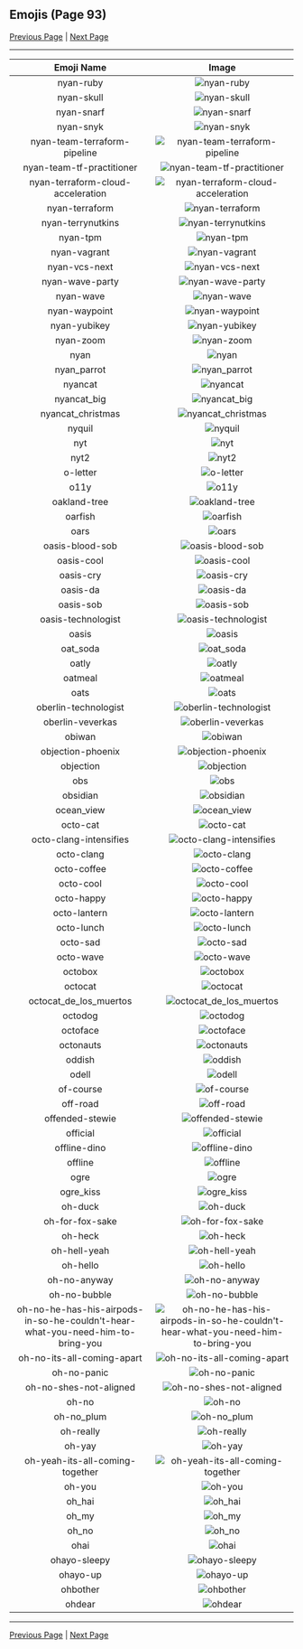 
## Emojis (Page 93)

[Previous Page](/docs/hc/page-n-0092.md)
  | [Next Page](/docs/hc/page-o-0094.md)

<hr />

|Emoji Name|Image|
| :-: | :-: |
|nyan-ruby| ![nyan-ruby](/emojis/hc/nyan-ruby.gif)|
|nyan-skull| ![nyan-skull](/emojis/hc/nyan-skull.gif)|
|nyan-snarf| ![nyan-snarf](/emojis/hc/nyan-snarf.png)|
|nyan-snyk| ![nyan-snyk](/emojis/hc/nyan-snyk.gif)|
|nyan-team-terraform-pipeline| ![nyan-team-terraform-pipeline](/emojis/hc/nyan-team-terraform-pipeline.gif)|
|nyan-team-tf-practitioner| ![nyan-team-tf-practitioner](/emojis/hc/nyan-team-tf-practitioner.gif)|
|nyan-terraform-cloud-acceleration| ![nyan-terraform-cloud-acceleration](/emojis/hc/nyan-terraform-cloud-acceleration.gif)|
|nyan-terraform| ![nyan-terraform](/emojis/hc/nyan-terraform.gif)|
|nyan-terrynutkins| ![nyan-terrynutkins](/emojis/hc/nyan-terrynutkins.gif)|
|nyan-tpm| ![nyan-tpm](/emojis/hc/nyan-tpm.gif)|
|nyan-vagrant| ![nyan-vagrant](/emojis/hc/nyan-vagrant.gif)|
|nyan-vcs-next| ![nyan-vcs-next](/emojis/hc/nyan-vcs-next.gif)|
|nyan-wave-party| ![nyan-wave-party](/emojis/hc/nyan-wave-party.gif)|
|nyan-wave| ![nyan-wave](/emojis/hc/nyan-wave.gif)|
|nyan-waypoint| ![nyan-waypoint](/emojis/hc/nyan-waypoint.gif)|
|nyan-yubikey| ![nyan-yubikey](/emojis/hc/nyan-yubikey.gif)|
|nyan-zoom| ![nyan-zoom](/emojis/hc/nyan-zoom.gif)|
|nyan| ![nyan](/emojis/hc/nyan.gif)|
|nyan_parrot| ![nyan_parrot](/emojis/hc/nyan_parrot.gif)|
|nyancat| ![nyancat](/emojis/hc/nyancat.gif)|
|nyancat_big| ![nyancat_big](/emojis/hc/nyancat_big.gif)|
|nyancat_christmas| ![nyancat_christmas](/emojis/hc/nyancat_christmas.gif)|
|nyquil| ![nyquil](/emojis/hc/nyquil.png)|
|nyt| ![nyt](/emojis/hc/nyt.png)|
|nyt2| ![nyt2](/emojis/hc/nyt2.png)|
|o-letter| ![o-letter](/emojis/hc/o-letter.png)|
|o11y| ![o11y](/emojis/hc/o11y.png)|
|oakland-tree| ![oakland-tree](/emojis/hc/oakland-tree.gif)|
|oarfish| ![oarfish](/emojis/hc/oarfish.png)|
|oars| ![oars](/emojis/hc/oars.png)|
|oasis-blood-sob| ![oasis-blood-sob](/emojis/hc/oasis-blood-sob.png)|
|oasis-cool| ![oasis-cool](/emojis/hc/oasis-cool.png)|
|oasis-cry| ![oasis-cry](/emojis/hc/oasis-cry.png)|
|oasis-da| ![oasis-da](/emojis/hc/oasis-da.png)|
|oasis-sob| ![oasis-sob](/emojis/hc/oasis-sob.png)|
|oasis-technologist| ![oasis-technologist](/emojis/hc/oasis-technologist.png)|
|oasis| ![oasis](/emojis/hc/oasis.png)|
|oat_soda| ![oat_soda](/emojis/hc/oat_soda.jpg)|
|oatly| ![oatly](/emojis/hc/oatly.jpg)|
|oatmeal| ![oatmeal](/emojis/hc/oatmeal.png)|
|oats| ![oats](/emojis/hc/oats.png)|
|oberlin-technologist| ![oberlin-technologist](/emojis/hc/oberlin-technologist.png)|
|oberlin-veverkas| ![oberlin-veverkas](/emojis/hc/oberlin-veverkas.png)|
|obiwan| ![obiwan](/emojis/hc/obiwan.jpg)|
|objection-phoenix| ![objection-phoenix](/emojis/hc/objection-phoenix.png)|
|objection| ![objection](/emojis/hc/objection.png)|
|obs| ![obs](/emojis/hc/obs.png)|
|obsidian| ![obsidian](/emojis/hc/obsidian.png)|
|ocean_view| ![ocean_view](/emojis/hc/ocean_view.gif)|
|octo-cat| ![octo-cat](/emojis/hc/octo-cat.png)|
|octo-clang-intensifies| ![octo-clang-intensifies](/emojis/hc/octo-clang-intensifies.gif)|
|octo-clang| ![octo-clang](/emojis/hc/octo-clang.png)|
|octo-coffee| ![octo-coffee](/emojis/hc/octo-coffee.png)|
|octo-cool| ![octo-cool](/emojis/hc/octo-cool.png)|
|octo-happy| ![octo-happy](/emojis/hc/octo-happy.png)|
|octo-lantern| ![octo-lantern](/emojis/hc/octo-lantern.png)|
|octo-lunch| ![octo-lunch](/emojis/hc/octo-lunch.png)|
|octo-sad| ![octo-sad](/emojis/hc/octo-sad.png)|
|octo-wave| ![octo-wave](/emojis/hc/octo-wave.gif)|
|octobox| ![octobox](/emojis/hc/octobox.jpg)|
|octocat| ![octocat](/emojis/hc/octocat.png)|
|octocat_de_los_muertos| ![octocat_de_los_muertos](/emojis/hc/octocat_de_los_muertos.jpg)|
|octodog| ![octodog](/emojis/hc/octodog.png)|
|octoface| ![octoface](/emojis/hc/octoface.png)|
|octonauts| ![octonauts](/emojis/hc/octonauts.png)|
|oddish| ![oddish](/emojis/hc/oddish.gif)|
|odell| ![odell](/emojis/hc/odell.png)|
|of-course| ![of-course](/emojis/hc/of-course.gif)|
|off-road| ![off-road](/emojis/hc/off-road.png)|
|offended-stewie| ![offended-stewie](/emojis/hc/offended-stewie.gif)|
|official| ![official](/emojis/hc/official.png)|
|offline-dino| ![offline-dino](/emojis/hc/offline-dino.png)|
|offline| ![offline](/emojis/hc/offline.png)|
|ogre| ![ogre](/emojis/hc/ogre.gif)|
|ogre_kiss| ![ogre_kiss](/emojis/hc/ogre_kiss.jpg)|
|oh-duck| ![oh-duck](/emojis/hc/oh-duck.png)|
|oh-for-fox-sake| ![oh-for-fox-sake](/emojis/hc/oh-for-fox-sake.jpg)|
|oh-heck| ![oh-heck](/emojis/hc/oh-heck.png)|
|oh-hell-yeah| ![oh-hell-yeah](/emojis/hc/oh-hell-yeah.gif)|
|oh-hello| ![oh-hello](/emojis/hc/oh-hello.png)|
|oh-no-anyway| ![oh-no-anyway](/emojis/hc/oh-no-anyway.gif)|
|oh-no-bubble| ![oh-no-bubble](/emojis/hc/oh-no-bubble.gif)|
|oh-no-he-has-his-airpods-in-so-he-couldn't-hear-what-you-need-him-to-bring-you| ![oh-no-he-has-his-airpods-in-so-he-couldn't-hear-what-you-need-him-to-bring-you](/emojis/hc/oh-no-he-has-his-airpods-in-so-he-couldn't-hear-what-you-need-him-to-bring-you.png)|
|oh-no-its-all-coming-apart| ![oh-no-its-all-coming-apart](/emojis/hc/oh-no-its-all-coming-apart.png)|
|oh-no-panic| ![oh-no-panic](/emojis/hc/oh-no-panic.png)|
|oh-no-shes-not-aligned| ![oh-no-shes-not-aligned](/emojis/hc/oh-no-shes-not-aligned.png)|
|oh-no| ![oh-no](/emojis/hc/oh-no.png)|
|oh-no_plum| ![oh-no_plum](/emojis/hc/oh-no_plum.gif)|
|oh-really| ![oh-really](/emojis/hc/oh-really.png)|
|oh-yay| ![oh-yay](/emojis/hc/oh-yay.png)|
|oh-yeah-its-all-coming-together| ![oh-yeah-its-all-coming-together](/emojis/hc/oh-yeah-its-all-coming-together.png)|
|oh-you| ![oh-you](/emojis/hc/oh-you.png)|
|oh_hai| ![oh_hai](/emojis/hc/oh_hai.gif)|
|oh_my| ![oh_my](/emojis/hc/oh_my.png)|
|oh_no| ![oh_no](/emojis/hc/oh_no.png)|
|ohai| ![ohai](/emojis/hc/ohai.jpg)|
|ohayo-sleepy| ![ohayo-sleepy](/emojis/hc/ohayo-sleepy.png)|
|ohayo-up| ![ohayo-up](/emojis/hc/ohayo-up.png)|
|ohbother| ![ohbother](/emojis/hc/ohbother.png)|
|ohdear| ![ohdear](/emojis/hc/ohdear.png)|

<hr/>

[Previous Page](/docs/hc/page-n-0092.md)
  | [Next Page](/docs/hc/page-o-0094.md)